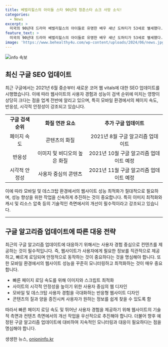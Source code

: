 ```yaml
---
title: 베벌리힐스의 아이들 스타 90년대 청춘스타 쇼크 사망 소식!
categories:
  - News
excerpt: >
  미국의 90년대 드라마 베벌리힐스의 아이들로 유명한 배우 섀넌 도허티가 53세로 별세했다. 2015년 유방암을 앓고 완치 판정을 받았으나 2020년 암이 재발해 4기로 진행되었고, 지난해 뇌 수술도 받았다. 어린 시절부터 아역 배우로 데뷔하여 젊은 나이에 큰 인기를 누렸지만, 사생활 문제와 출연진 갈등으로 논란을 빚었다. 결혼과 이혼을 반복하며 여러 어려움을 겪었던 그는 결국 암 투병을 이겨내지 못하고 세상을 떠났다.
feature_text: >
  미국의 90년대 드라마 베벌리힐스의 아이들로 유명한 배우 섀넌 도허티가 53세로 별세했다. 2015년 유방암을 앓고 완치 판정을 받았으나 2020년 암이 재발해 4기로 진행되었고, 지난해 뇌 수술도 받았다. 어린 시절부터 아역 배우로 데뷔하여 젊은 나이에 큰 인기를 누렸지만, 사생활 문제와 출연진 갈등으로 논란을 빚었다. 결혼과 이혼을 반복하며 여러 어려움을 겪었던 그는 결국 암 투병을 이겨내지 못하고 세상을 떠났다.
image: 'https://www.behealthy4u.com/wp-content/uploads/2024/06/news.jpg'
---
```


<p><img src="https://www.behealthy4u.com/wp-content/uploads/2024/06/news.jpg" alt="info 속보" /></p>

<h2 data-ke-size="size26">최신 구글 SEO 업데이트</h2>

<p data-ke-size="size16">최근 구글에서는 2021년 6월 중순부터 새로운 코어 웹 vitals에 대한 SEO 업데이트를 시행했습니다. 이에 따라 웹사이트의 사용자 경험과 성능이 검색 순위에 미치는 영향이 상당히 크다는 점을 업계 전반에 알리고 있으며, 특히 모바일 환경에서의 페이지 속도, 반응성, 시각적 안정성이 강조되고 있습니다.</p>

<table>
  <tr>
    <td style="text-align: center; height: 17px;"><b>구글 검색 순위</b></td>
    <td style="text-align: center; height: 17px;"><b>화질 연관 요소</b></td>
    <td style="text-align: center; height: 17px;"><b>추가 구글 업데이트</b></td>
  </tr>
  <tr>
    <td style="text-align: center;">페이지 속도</td>
    <td style="text-align: center;">콘텐츠의 화질</td>
    <td style="text-align: center;">2021년 8월 구글 알고리즘 업데이트</td>
  </tr>
  <tr>
    <td style="text-align: center;">반응성</td>
    <td style="text-align: center;">이미지 및 비디오의 높은 화질</td>
    <td style="text-align: center;">2021년 10월 구글 알고리즘 업데이트 예정</td>
  </tr>
  <tr>
    <td style="text-align: center;">시각적 안정성</td>
    <td style="text-align: center;">사용자 중심의 콘텐츠</td>
    <td style="text-align: center;">2021년 11월 구글 알고리즘 업데이트 예정</td>
  </tr>
</table>

<p data-ke-size="size16">이에 따라 모바일 및 데스크탑 환경에서의 웹사이트 성능 최적화가 절대적으로 필요하며, 성능 향상을 위한 작업을 신속하게 추진하는 것이 중요합니다. 특히 이미지 최적화와 캐시 및 리소스 압축 등의 기술적인 측면에서의 개선이 필수적이라고 강조되고 있습니다.</p>

<hr>

<h2 data-ke-size="size26">구글 알고리즘 업데이트에 따른 대응 전략</h2>

<p data-ke-size="size16">최근의 구글 알고리즘 업데이트에 대응하기 위해서는 사용자 경험 중심으로 컨텐츠를 제공하는 것이 필수적입니다. 즉, 웹사이트가 사용자에게 필요한 정보를 직관적으로 제공하고, 빠르게 로딩되며 안정적으로 동작하는 것이 중요하다는 것을 명심해야 합니다. 또한 모바일 환경에서의 웹사이트 성능을 꾸준히 모니터링하고 최적화하는 것이 매우 중요합니다.</p>

<ul>
  <li>빠른 페이지 로딩 속도를 위해 이미지와 스크립트 최적화</li>
  <li>사이트의 시각적 안정성을 높이기 위한 사용자 중심의 웹 디자인</li>
  <li>모바일 및 데스크탑 사용자 경험을 극대화하는 반응형 웹사이트 디자인</li>
  <li>콘텐츠의 질과 양을 증진시켜 사용자가 원하는 정보를 쉽게 찾을 수 있도록 함</li>
</ul>

<p data-ke-size="size16">따라서 빠른 페이지 로딩 속도 및 뛰어난 사용자 경험을 제공하기 위해 웹사이트의 기술적 측면과 컨텐츠 측면에서의 개선 작업을 우선적으로 추진해야 합니다. 더불어 향후 예정된 구글 알고리즘 업데이트에 대비하여 지속적인 모니터링과 대응이 필요하다는 점을 명심해야 합니다.</p>
생생한 뉴스, <a href="https://onioninfo.kr" rel="dofollow">onioninfo.kr</a>


